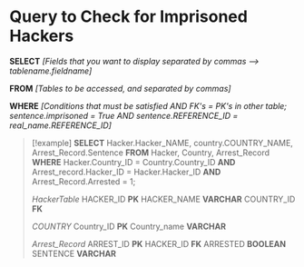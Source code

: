 



# Query to Check for Imprisoned Hackers 



**SELECT** *[Fields that you want to display separated by commas --> tablename.fieldname]*

**FROM** *[Tables to be accessed, and separated by commas]*

**WHERE** *[Conditions that must be satisfied AND FK's = PK's in other table; sentence.imprisoned = True AND sentence.REFERENCE_ID = real_name.REFERENCE_ID]*



> [!example] 
> **SELECT** Hacker.Hacker_NAME, country.COUNTRY_NAME, Arrest_Record.Sentence
> **FROM** Hacker, Country, Arrest_Record
> **WHERE** Hacker.Country_ID = Country.Country_ID **AND** Arrest_record.Hacker_ID = Hacker.Hacker_ID **AND** Arrest_Record.Arrested = 1; 
> 
>*HackerTable*
>HACKER_ID **PK**
>HACKER_NAME **VARCHAR**
>COUNTRY_ID **FK**
>
>*COUNTRY*
>Country_ID **PK**
>Country_name **VARCHAR**
>
>*Arrest_Record*
>ARREST_ID **PK**
>HACKER_ID **FK**
>ARRESTED **BOOLEAN**
>SENTENCE **VARCHAR**
>
 
